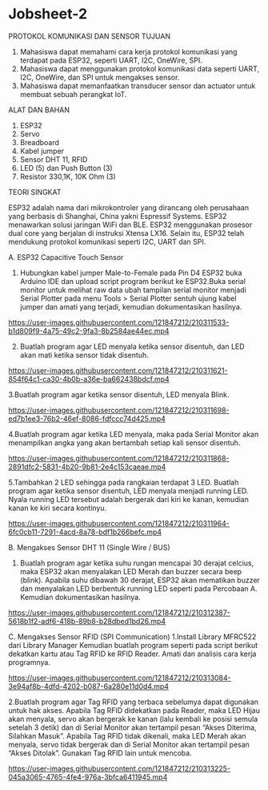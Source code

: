 # Jobsheet-2

PROTOKOL KOMUNIKASI DAN SENSOR
TUJUAN
1) Mahasiswa dapat memahami cara kerja protokol komunikasi yang terdapat pada ESP32, seperti UART, I2C, OneWire, SPI.
2) Mahasiswa dapat menggunakan protokol komunikasi data seperti UART, I2C, OneWire, dan SPI untuk mengakses sensor.
3) Mahasiswa dapat memanfaatkan transducer sensor dan actuator untuk membuat sebuah perangkat IoT.

ALAT DAN BAHAN
1) ESP32
2) Servo
3) Breadboard
4) Kabel jumper
5) Sensor DHT 11, RFID
6) LED (5) dan Push Button (3)
7) Resistor 330,1K, 10K Ohm (3)

TEORI SINGKAT

ESP32 adalah nama dari mikrokontroler yang dirancang oleh perusahaan yang berbasis di Shanghai, China yakni Espressif Systems. ESP32 menawarkan solusi jaringan WiFi dan BLE. ESP32 menggunakan prosesor dual core yang berjalan di instruksi Xtensa LX16. Selain itu, ESP32 telah mendukung protokol komunikasi seperti I2C, UART dan SPI.

A. ESP32 Capacitive Touch Sensor
1. Hubungkan kabel jumper Male-to-Female pada Pin D4 ESP32 buka Arduino IDE dan upload script program berikut ke ESP32.Buka serial monitor untuk melihat raw data ubah tampilan serial monitor menjadi Serial Plotter pada menu Tools > Serial Plotter sentuh ujung kabel jumper dan amati yang terjadi, kemudian dokumentasikan 
hasilnya.


https://user-images.githubusercontent.com/121847212/210311533-b1d809f9-4a75-49c2-9fa3-8b2584ae44ec.mp4


2. Buatlah program agar LED menyala ketika sensor disentuh, dan LED akan mati ketika sensor tidak disentuh.


https://user-images.githubusercontent.com/121847212/210311621-854f64c1-ca30-4b0b-a36e-ba662438bdcf.mp4


3.Buatlah program agar ketika sensor disentuh, LED menyala Blink.


https://user-images.githubusercontent.com/121847212/210311698-ed7b1ee3-76b2-46ef-8086-fdfccc74d425.mp4

4.Buatlah program agar ketika LED menyala, maka pada Serial Monitor akan menampilkan angka yang akan bertambah setiap kali sensor disentuh.


https://user-images.githubusercontent.com/121847212/210311868-2891dfc2-5831-4b20-9b81-2e4c153caeae.mp4


5.Tambahkan 2 LED sehingga pada rangkaian terdapat 3 LED. Buatlah program agar ketika sensor disentuh, LED menyala menjadi running LED. Nyala running LED tersebut adalah bergerak dari kiri ke kanan, kemudian kanan ke kiri secara kontinyu.


https://user-images.githubusercontent.com/121847212/210311964-6fc0cb11-7291-4acd-8a78-bdf1b266befc.mp4

B. Mengakses Sensor DHT 11 (Single Wire / BUS)
1. Buatlah program agar ketika suhu rungan mencapai 30 derajat celcius, maka ESP32 akan menyalakan LED Merah dan buzzer secara beep (blink). Apabila suhu dibawah 30 derajat, ESP32 akan mematikan buzzer dan menyalakan LED berbentuk running LED seperti pada Percobaan A. Kemudian dokumentasikan hasilnya.


https://user-images.githubusercontent.com/121847212/210312387-5618b1f2-adf6-418b-89b8-b28dbed1bd26.mp4

C. Mengakses Sensor RFID (SPI Communication)
1.Install Library MFRC522 dari Library Manager Kemudian buatlah program seperti pada script berikut dekatkan kartu atau Tag RFID ke RFID Reader. Amati dan analisis cara kerja programnya.

https://user-images.githubusercontent.com/121847212/210313084-3e94af8b-4dfd-4202-b087-6a280e11d0d4.mp4

2.Buatlah program agar Tag RFID yang terbaca sebelumya dapat digunakan untuk hak akses. Apabila Tag RFID didekatkan pada Reader, maka LED Hijau akan menyala, servo akan bergerak ke kanan (lalu kembali ke posisi semula setelah 3 detik) dan di Serial Monitor akan tertampil pesan “Akses Diterima, Silahkan Masuk”. Apabila Tag RFID tidak dikenali, maka LED Merah akan menyala, servo tidak bergerak dan di Serial Monitor akan tertampil pesan “Akses Ditolak”. Gunakan Tag RFID lain untuk mencoba.


https://user-images.githubusercontent.com/121847212/210313225-045a3065-4765-4fe4-976a-3bfca6411945.mp4

